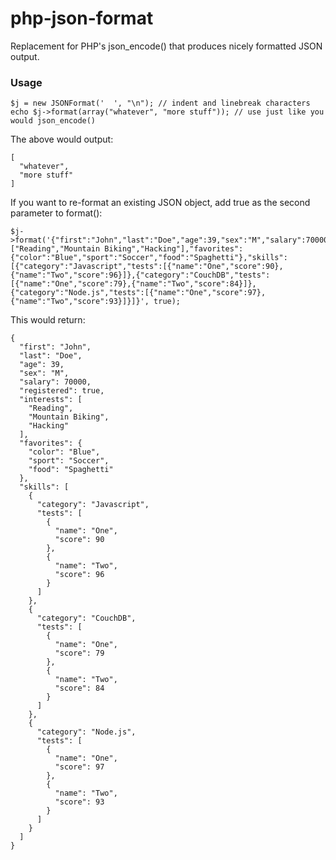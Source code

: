 php-json-format
===============

Replacement for PHP's json_encode() that produces nicely formatted JSON output.

### Usage ###
    $j = new JSONFormat('  ', "\n"); // indent and linebreak characters
    echo $j->format(array("whatever", "more stuff")); // use just like you would json_encode()
The above would output:

    [
      "whatever",
      "more stuff"
    ]

If you want to re-format an existing JSON object, add true as the second parameter to format():

    $j->format('{"first":"John","last":"Doe","age":39,"sex":"M","salary":70000,"registered":true,"interests":["Reading","Mountain Biking","Hacking"],"favorites":{"color":"Blue","sport":"Soccer","food":"Spaghetti"},"skills":[{"category":"Javascript","tests":[{"name":"One","score":90},{"name":"Two","score":96}]},{"category":"CouchDB","tests":[{"name":"One","score":79},{"name":"Two","score":84}]},{"category":"Node.js","tests":[{"name":"One","score":97},{"name":"Two","score":93}]}]}', true);

This would return:

    {
      "first": "John",
      "last": "Doe",
      "age": 39,
      "sex": "M",
      "salary": 70000,
      "registered": true,
      "interests": [
        "Reading",
        "Mountain Biking",
        "Hacking"
      ],
      "favorites": {
        "color": "Blue",
        "sport": "Soccer",
        "food": "Spaghetti"
      },
      "skills": [
        {
          "category": "Javascript",
          "tests": [
            {
              "name": "One",
              "score": 90
            },
            {
              "name": "Two",
              "score": 96
            }
          ]
        },
        {
          "category": "CouchDB",
          "tests": [
            {
              "name": "One",
              "score": 79
            },
            {
              "name": "Two",
              "score": 84
            }
          ]
        },
        {
          "category": "Node.js",
          "tests": [
            {
              "name": "One",
              "score": 97
            },
            {
              "name": "Two",
              "score": 93
            }
          ]
        }
      ]
    }
